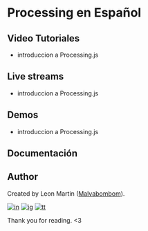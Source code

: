 # Processing en Español

## Video Tutoriales

* introduccion a Processing.js

## Live streams

* introduccion a Processing.js


## Demos

* introduccion a Processing.js


## Documentación


## Author

Created by Leon Martin ([Malvabombom](https://github.com/malvabombom)).

[![in]][in-link] [![ig]][ig-link] [![tt]][tt-link]

Thank you for reading. <3


[fg]: https://img.shields.io/badge/Figma-F24E1E?style=flat-square&logo=figma&logoColor=white
[in]: https://img.shields.io/badge/LinkedIn-0077B5?style=flat-square&logo=linkedin&logoColor=white
[ig]: https://img.shields.io/badge/Instagram-E4405F?style=flat-square&logo=instagram&logoColor=white
[fb]: https://img.shields.io/badge/Facebook-1877F2?style=flat-square&logo=facebook&logoColor=white
[tt]: https://img.shields.io/badge/tiktok-000000?style=flat-square&logo=tiktok&logoColor=white

[as]: https://holasoymalva.xyz/
[in-link]: https://www.linkedin.com/in/martin-manriquez-899877177/
[ig-link]: https://www.instagram.com/holasoymalva/
[tt-link]: https://www.tiktok.com/@holasoymalva
